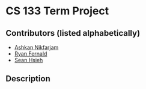 # CS 133 Term Project

## Contributors (listed alphabetically)
 - [Ashkan Nikfarjam](https://github.com/AshkanNikfarjam)
 - [Ryan Fernald]()
 - [Sean Hsieh](https://github.com/ShangchenHsieh)

## Description

